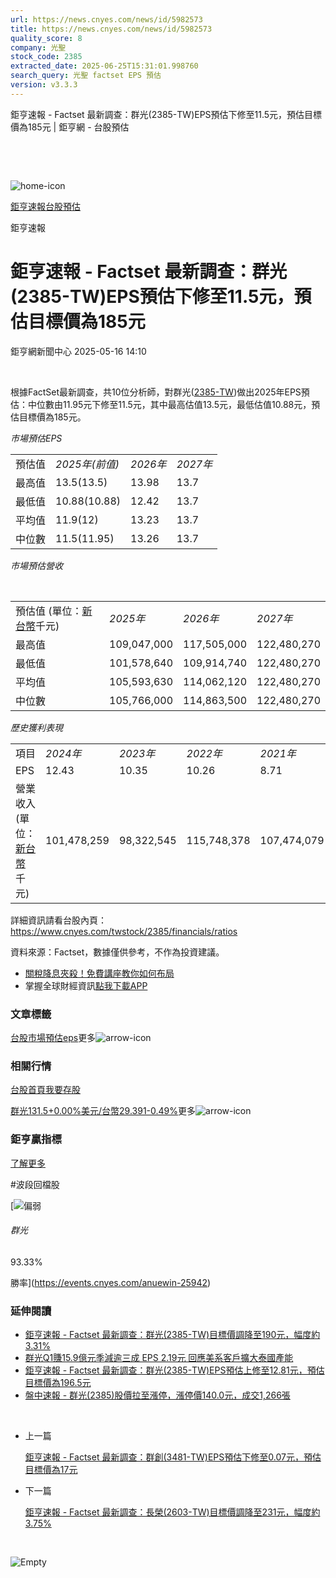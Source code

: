 ```yaml
---
url: https://news.cnyes.com/news/id/5982573
title: https://news.cnyes.com/news/id/5982573
quality_score: 8
company: 光聖
stock_code: 2385
extracted_date: 2025-06-25T15:31:01.998760
search_query: 光聖 factset EPS 預估
version: v3.3.3
---
```


鉅亨速報 - Factset 最新調查：群光(2385-TW)EPS預估下修至11.5元，預估目標價為185元 | 鉅亨網 - 台股預估

‌

‌

![home-icon](/assets/icons/breadCrumb/symbol-icon-home.svg)

[鉅亨速報](/news/cat/anue_live)[台股預估](/news/cat/tw_forecast)

鉅亨速報

# 鉅亨速報 - Factset 最新調查：群光(2385-TW)EPS預估下修至11.5元，預估目標價為185元

鉅亨網新聞中心 2025-05-16 14:10

‌

根據FactSet最新調查，共10位分析師，對群光([2385-TW](https://www.cnyes.com/twstock/2385))做出2025年EPS預估：中位數由11.95元下修至11.5元，其中最高估值13.5元，最低估值10.88元，預估目標價為185元。

*市場預估EPS*

|  |  |  |  |
| --- | --- | --- | --- |
| 預估值 | *2025年(前值)* | *2026年* | *2027年* |
| 最高值 | 13.5(13.5) | 13.98 | 13.7 |
| 最低值 | 10.88(10.88) | 12.42 | 13.7 |
| 平均值 | 11.9(12) | 13.23 | 13.7 |
| 中位數 | 11.5(11.95) | 13.26 | 13.7 |

*市場預估營收*

‌

|  |  |  |  |
| --- | --- | --- | --- |
| 預估值 (單位：[新台幣](https://invest.cnyes.com/forex/detail/usdtwd)千元) | *2025年* | *2026年* | *2027年* |
| 最高值 | 109,047,000 | 117,505,000 | 122,480,270 |
| 最低值 | 101,578,640 | 109,914,740 | 122,480,270 |
| 平均值 | 105,593,630 | 114,062,120 | 122,480,270 |
| 中位數 | 105,766,000 | 114,863,500 | 122,480,270 |

*歷史獲利表現*

|  |  |  |  |  |
| --- | --- | --- | --- | --- |
| 項目 | *2024年* | *2023年* | *2022年* | *2021年* |
| EPS | 12.43 | 10.35 | 10.26 | 8.71 |
| 營業收入 (單位：[新台幣](https://invest.cnyes.com/forex/detail/usdtwd)千元) | 101,478,259 | 98,322,545 | 115,748,378 | 107,474,079 |

詳細資訊請看台股內頁：  
<https://www.cnyes.com/twstock/2385/financials/ratios>

資料來源：Factset，數據僅供參考，不作為投資建議。

* [關稅降息夾殺！免費講座教你如何布局](https://www.rsc.com.tw/Cnyes_RSC/SeminarBooking2025InvestmentOutlook.aspx?utm_source=anue&utm_medium=usstocks_end)
* 掌握全球財經資訊[點我下載APP](http://www.cnyes.com/app/?utm_source=mweb&utm_medium=HamMenuBanner&utm_campaign=fixed&utm_content=entr)

### 文章標籤

[台股](https://news.cnyes.com/tag/台股 "台股")[市場預估](https://news.cnyes.com/tag/市場預估 "市場預估")[eps](https://news.cnyes.com/tag/eps "eps")更多![arrow-icon](/assets/icons/arrows/arrow-down.svg)

### 相關行情

[台股首頁](https://www.cnyes.com/twstock)[我要存股](https://supr.link/8OHaU)

[群光131.5+0.00%](https://www.cnyes.com/twstock/2385)[美元/台幣29.391-0.49%](https://invest.cnyes.com/forex/detail/USDTWD)更多![arrow-icon](/assets/icons/arrows/arrow-down.svg)

### 鉅亨贏指標

[了解更多](https://events.cnyes.com/anuewin-25942)

#波段回檔股

[![偏弱](/assets/icons/win-indicator/short.svg)

###### 群光

93.33%

勝率](https://events.cnyes.com/anuewin-25942)

### 延伸閱讀

* [鉅亨速報 - Factset 最新調查：群光(2385-TW)目標價調降至190元，幅度約3.31%](/news/id/5966353)
* [群光Q1賺15.9億元季減逾三成 EPS 2.19元 回應美系客戶擴大泰國產能](/news/id/5965050)
* [鉅亨速報 - Factset 最新調查：群光(2385-TW)EPS預估上修至12.81元，預估目標價為196.5元](/news/id/5957160)
* [盤中速報 - 群光(2385)股價拉至漲停，漲停價140.0元，成交1,266張](/news/id/5932513)

‌

* 上一篇

  [鉅亨速報 - Factset 最新調查：群創(3481-TW)EPS預估下修至0.07元，預估目標價為17元](/news/id/5982785)
* 下一篇

  [鉅亨速報 - Factset 最新調查：長榮(2603-TW)目標價調降至231元，幅度約3.75%](/news/id/5982458)

‌

![Empty](/assets/icons/skeleton/empty-image.svg)

‌